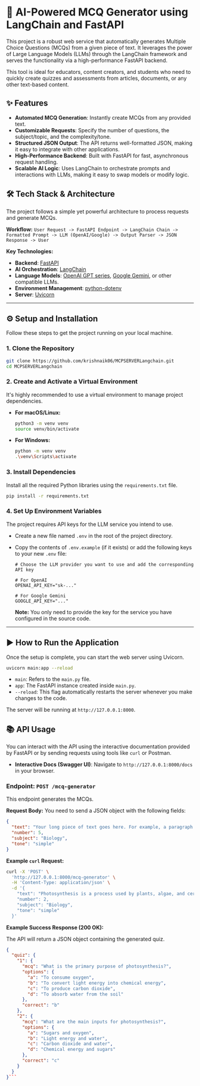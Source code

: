 # 🚀 AI-Powered MCQ Generator using LangChain and FastAPI

This project is a robust web service that automatically generates Multiple Choice Questions (MCQs) from a given piece of text. It leverages the power of Large Language Models (LLMs) through the LangChain framework and serves the functionality via a high-performance FastAPI backend.

This tool is ideal for educators, content creators, and students who need to quickly create quizzes and assessments from articles, documents, or any other text-based content.

## ✨ Features

-   **Automated MCQ Generation**: Instantly create MCQs from any provided text.
-   **Customizable Requests**: Specify the number of questions, the subject/topic, and the complexity/tone.
-   **Structured JSON Output**: The API returns well-formatted JSON, making it easy to integrate with other applications.
-   **High-Performance Backend**: Built with FastAPI for fast, asynchronous request handling.
-   **Scalable AI Logic**: Uses LangChain to orchestrate prompts and interactions with LLMs, making it easy to swap models or modify logic.

## 🛠️ Tech Stack & Architecture

The project follows a simple yet powerful architecture to process requests and generate MCQs.

**Workflow:**
`User Request -> FastAPI Endpoint -> LangChain Chain -> Formatted Prompt -> LLM (OpenAI/Google) -> Output Parser -> JSON Response -> User`

**Key Technologies:**
-   **Backend**: [FastAPI](https://fastapi.tiangolo.com/)
-   **AI Orchestration**: [LangChain](https://www.langchain.com/)
-   **Language Models**: [OpenAI GPT series](https://openai.com/), [Google Gemini](https://deepmind.google/technologies/gemini/), or other compatible LLMs.
-   **Environment Management**: [python-dotenv](https://pypi.org/project/python-dotenv/)
-   **Server**: [Uvicorn](https://www.uvicorn.org/)

---

## ⚙️ Setup and Installation

Follow these steps to get the project running on your local machine.

### 1. Clone the Repository

```bash
git clone https://github.com/krishnaik06/MCPSERVERLangchain.git
cd MCPSERVERLangchain
```

### 2. Create and Activate a Virtual Environment

It's highly recommended to use a virtual environment to manage project dependencies.

-   **For macOS/Linux:**
    ```bash
    python3 -m venv venv
    source venv/bin/activate
    ```
-   **For Windows:**
    ```bash
    python -m venv venv
    .\venv\Scripts\activate
    ```

### 3. Install Dependencies

Install all the required Python libraries using the `requirements.txt` file.

```bash
pip install -r requirements.txt
```

### 4. Set Up Environment Variables

The project requires API keys for the LLM service you intend to use.

-   Create a new file named `.env` in the root of the project directory.
-   Copy the contents of `.env.example` (if it exists) or add the following keys to your new `.env` file:

    ```env
    # Choose the LLM provider you want to use and add the corresponding API key
    
    # For OpenAI
    OPENAI_API_KEY="sk-..."
    
    # For Google Gemini
    GOOGLE_API_KEY="..."
    ```

    **Note:** You only need to provide the key for the service you have configured in the source code.

---

## ▶️ How to Run the Application

Once the setup is complete, you can start the web server using Uvicorn.

```bash
uvicorn main:app --reload
```

-   `main`: Refers to the `main.py` file.
-   `app`: The FastAPI instance created inside `main.py`.
-   `--reload`: This flag automatically restarts the server whenever you make changes to the code.

The server will be running at `http://127.0.0.1:8000`.

## 📚 API Usage

You can interact with the API using the interactive documentation provided by FastAPI or by sending requests using tools like `curl` or Postman.

-   **Interactive Docs (Swagger UI)**: Navigate to `http://127.0.0.1:8000/docs` in your browser.

### Endpoint: `POST /mcq-generator`

This endpoint generates the MCQs.

**Request Body:**
You need to send a JSON object with the following fields:

```json
{
  "text": "Your long piece of text goes here. For example, a paragraph about photosynthesis...",
  "number": 5,
  "subject": "Biology",
  "tone": "simple"
}
```

**Example `curl` Request:**

```bash
curl -X 'POST' \
  'http://127.0.0.1:8000/mcq-generator' \
  -H 'Content-Type: application/json' \
  -d '{
    "text": "Photosynthesis is a process used by plants, algae, and certain bacteria to convert light energy into chemical energy, through a process that converts carbon dioxide and water into sugars and oxygen.",
    "number": 2,
    "subject": "Biology",
    "tone": "simple"
  }'
```

**Example Success Response (200 OK):**

The API will return a JSON object containing the generated quiz.

```json
{
  "quiz": {
    "1": {
      "mcq": "What is the primary purpose of photosynthesis?",
      "options": {
        "a": "To consume oxygen",
        "b": "To convert light energy into chemical energy",
        "c": "To produce carbon dioxide",
        "d": "To absorb water from the soil"
      },
      "correct": "b"
    },
    "2": {
      "mcq": "What are the main inputs for photosynthesis?",
      "options": {
        "a": "Sugars and oxygen",
        "b": "Light energy and water",
        "c": "Carbon dioxide and water",
        "d": "Chemical energy and sugars"
      },
      "correct": "c"
    }
  }
}```
